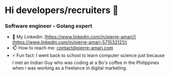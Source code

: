 # Hi developers/recruiters 👋

### Software engineer - Golang expert

- 🚀 My LinkedIn: [https://www.linkedin.com/in/pierre-amari/](https://www.linkedin.com/in/pierre-amari-571532121/)
- 📫 How to reach me: contact@pierre-amari.com
- ⚡ Fun fact: I went back to school to learn computer science just because I met an Indian Guy who was coding at a Bo's coffee in the Philippines when i was working as a freelance in digital marketing.

